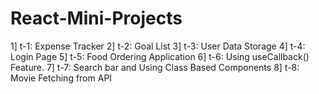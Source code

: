 # React-Mini-Projects
 
1] t-1: Expense Tracker
2] t-2: Goal List
3] t-3: User Data Storage
4] t-4: Login Page 
5] t-5: Food Ordering Application
6] t-6: Using useCallback() Feature.
7] t-7: Search bar and Using Class Based Components
8] t-8: Movie Fetching from API